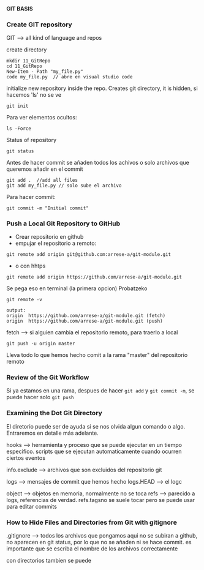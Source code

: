 #### GIT BASIS

### Create GIT repository
GIT --> all kind of language and repos

create directory

```
mkdir 11_GitRepo
cd 11_GitRepo
New-Item - Path "my_file.py"
code my_file.py  // abre en visual studio code
```

initialize new repository inside the repo. Creates git directory, it is hidden, si hacemos 'ls' no se ve
```
git init 
``` 

Para ver elementos ocultos:
```
ls -Force
```
Status of repository
```
git status
```

Antes de hacer commit se añaden todos los achivos o solo archivos que queremos añadir en el commit
```
git add .  //add all files
git add my_file.py // solo sube el archivo
```

Para hacer commit:

```
git commit -m "Initial commit"
```

### Push a Local Git Repository to GitHub

* Crear repositorio en github
* empujar el repositorio a remoto: 
``` 
git remote add origin git@github.com:arrese-a/git-module.git
```
* o con hhtps
```
git remote add origin https://github.com/arrese-a/git-module.git
```
Se pega eso en terminal (la primera opcion)
Probatzeko 

```
git remote -v

output: 
origin  https://github.com/arrese-a/git-module.git (fetch)
origin  https://github.com/arrese-a/git-module.git (push)
```

fetch --> si alguien cambia el repositorio remoto, para traerlo a local

```
git push -u origin master
```

Lleva todo lo que hemos hecho comit a la rama "master" del repositorio remoto

### Review of the Git Workflow

Si ya estamos en una rama, despues de hacer `git add` y `git commit -m`, se puede hacer solo `git push`

### Examining the Dot Git Directory

El diretorio puede ser de ayuda si se nos olvida algun comando o algo. Entraremos en detalle más adelante. 

hooks --> herramienta y proceso que se puede ejecutar en un tiempo especifico. scripts que se ejecutan automaticamente cuando ocurren ciertos eventos

info.exclude --> archivos que son excluidos del repositorio git

logs --> mensajes de commit que hemos hecho
logs.HEAD --> el logc

object --> objetos en memoria, normalmente no se toca
refs --> parecido a logs, referencias de verdad. refs.tagsno se suele tocar pero se puede usar para editar commits


### How to Hide Files and Directories from Git with gitignore

.gitignore --> todos los archivos que pongamos aqui no se subiran a github, no aparecen en git status, por lo que no se añaden ni se hace commit. es importante que se escriba el nombre de los archivos correctamente

con directorios tambien se puede



